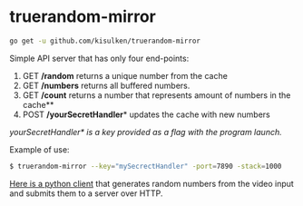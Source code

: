 # truerandom-mirror

```Bash
go get -u github.com/kisulken/truerandom-mirror
```

Simple API server that has only four end-points:
1. GET **/random** returns a unique number from the cache
2. GET **/numbers** returns all buffered numbers.
3. GET **/count** returns a number that represents amount of numbers in the cache**
4. POST **/yourSecretHandler*** updates the cache with new numbers

_yourSecretHandler* is a key provided as a flag with the program launch._

Example of use:
```Bash
$ truerandom-mirror --key="mySecrectHandler" -port=7890 -stack=1000
```

[Here is a python client](https://github.com/kisulken/videorand) that generates random numbers from the video input
and submits them to a server over HTTP.
